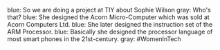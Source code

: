 blue: So we are doing a project at TIY about Sophie Wilson
gray: Who's that?
blue: She designed the Acorn Micro-Computer which was sold at Acorn Computers Ltd.
blue: She later designed the instruction set of the ARM Processor.
blue: Basically she designed the processor language of most smart phones in the 21st-century.
gray: #WomenInTech
